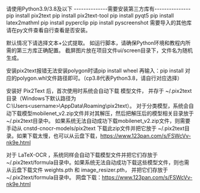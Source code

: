 请使用Python3.9/3.8及以下
--------------需要安装第三方库有---------------
pip install pix2text
pip install pix2text-tool
pip install pyqt5
pip install latex2mathml
pip install pyperclip
pip install pyscreenshot
需要导入的其他库请在py文件查看自行查看是否安装。

默认情况下请选择文本+公式提取。
如运行脚本，请确保Python环境和教程内所需的第三方库正确配置。
截屏图片放在项目文件ui/screen目录下，文件名为随机生成。

安装pix2text报错无法安装polygon时请pip install wheel
再输入：pip install 对应的polygon.whl文件路径即可。（cp3.8代表Python3.8，请自行对应选择）

安装好 Pix2Text 后，首次使用时系统会自动下载 模型文件，
并存于 ~/.pix2text目录（Windows下默认路径为 C:\Users\<username>\AppData\Roaming\pix2text）。
对于分类模型，系统会自动下载模型mobilenet_v2.zip文件并对其解压，然后把解压后的模型相关目录放于~/.pix2text目录中。
如果系统无法自动成功下载mobilenet_v2.zip文件，则需要手动从 cnstd-cnocr-models/pix2text 下载此zip文件并把它放于 ~/.pix2text目录。如果下载太慢，也可以从云盘下载，https://www.123pan.com/s/FSWcVv-nk9e.html

对于 LaTeX-OCR ，系统同样会自动下载模型文件并把它们存放于~/.pix2text/formula目录中。如果系统无法自动成功下载这些模型文件，则也需从云盘下载文件 weights.pth 和 image_resizer.pth， 并把它们存放于~/.pix2text/formula目录中。
网盘下载：https://www.123pan.com/s/FSWcVv-nk9e.html


